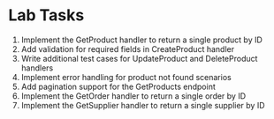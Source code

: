 # Lab Tasks

1. Implement the GetProduct handler to return a single product by ID
2. Add validation for required fields in CreateProduct handler
3. Write additional test cases for UpdateProduct and DeleteProduct handlers
4. Implement error handling for product not found scenarios
5. Add pagination support for the GetProducts endpoint
6. Implement the GetOrder handler to return a single order by ID
7. Implement the GetSupplier handler to return a single supplier by ID
